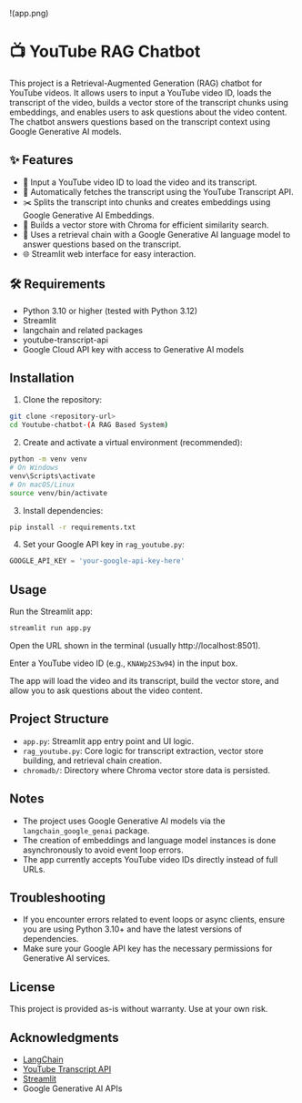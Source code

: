 !(app.png)

# 📺 YouTube RAG Chatbot

This project is a Retrieval-Augmented Generation (RAG) chatbot for YouTube videos. It allows users to input a YouTube video ID, loads the transcript of the video, builds a vector store of the transcript chunks using embeddings, and enables users to ask questions about the video content. The chatbot answers questions based on the transcript context using Google Generative AI models.

## ✨ Features

- 🔗 Input a YouTube video ID to load the video and its transcript.
- 📜 Automatically fetches the transcript using the YouTube Transcript API.
- ✂️ Splits the transcript into chunks and creates embeddings using Google Generative AI Embeddings.
- 💾 Builds a vector store with Chroma for efficient similarity search.
- 🤖 Uses a retrieval chain with a Google Generative AI language model to answer questions based on the transcript.
- 🌐 Streamlit web interface for easy interaction.

## 🛠️ Requirements

- Python 3.10 or higher (tested with Python 3.12)
- Streamlit
- langchain and related packages
- youtube-transcript-api
- Google Cloud API key with access to Generative AI models

## Installation

1. Clone the repository:

```bash
git clone <repository-url>
cd Youtube-chatbot-(A RAG Based System)
```

2. Create and activate a virtual environment (recommended):

```bash
python -m venv venv
# On Windows
venv\Scripts\activate
# On macOS/Linux
source venv/bin/activate
```

3. Install dependencies:

```bash
pip install -r requirements.txt
```

4. Set your Google API key in `rag_youtube.py`:

```python
GOOGLE_API_KEY = 'your-google-api-key-here'
```

## Usage

Run the Streamlit app:

```bash
streamlit run app.py
```

Open the URL shown in the terminal (usually http://localhost:8501).

Enter a YouTube video ID (e.g., `KNAWp2S3w94`) in the input box.

The app will load the video and its transcript, build the vector store, and allow you to ask questions about the video content.

## Project Structure

- `app.py`: Streamlit app entry point and UI logic.
- `rag_youtube.py`: Core logic for transcript extraction, vector store building, and retrieval chain creation.
- `chromadb/`: Directory where Chroma vector store data is persisted.

## Notes

- The project uses Google Generative AI models via the `langchain_google_genai` package.
- The creation of embeddings and language model instances is done asynchronously to avoid event loop errors.
- The app currently accepts YouTube video IDs directly instead of full URLs.

## Troubleshooting

- If you encounter errors related to event loops or async clients, ensure you are using Python 3.10+ and have the latest versions of dependencies.
- Make sure your Google API key has the necessary permissions for Generative AI services.

## License

This project is provided as-is without warranty. Use at your own risk.

## Acknowledgments

- [LangChain](https://python.langchain.com/)
- [YouTube Transcript API](https://github.com/jdepoix/youtube-transcript-api)
- [Streamlit](https://streamlit.io/)
- Google Generative AI APIs
